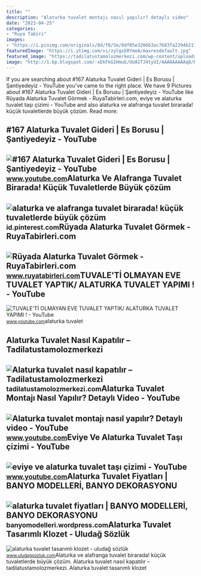```yaml
---
title: ""
description: "Alaturka tuvalet montajı nasıl yapılır? detaylı video"
date: "2023-04-25"
categories:
- "Ruya Tabiri"
images:
- "https://i.pinimg.com/originals/8d/f0/5e/8df05e3206b3ac7683fa2294b21f6134.jpg"
featuredImage: "https://i.ytimg.com/vi/zylgsERYmeA/maxresdefault.jpg"
featured_image: "https://tadilatustamolozmerkezi.com/wp-content/uploads/2023/01/alaturka-tuvalet-nasıl-kapatılır.jpg"
image: "http://1.bp.blogspot.com/-xEkFkGIHmuE/UUA1TJ4tyUI/AAAAAAAAAq8/RSRAzEt6JZQ/s1600/501_6206L003-0054_Re.JPG"
---
```


If you are searching about #167 Alaturka Tuvalet Gideri | Es Borusu | Şantiyedeyiz - YouTube you've came to the right place. We have 9 Pictures about #167 Alaturka Tuvalet Gideri | Es Borusu | Şantiyedeyiz - YouTube like Rüyada Alaturka Tuvalet Görmek - RuyaTabirleri.com, eviye ve alaturka tuvalet taşı çizimi - YouTube and also alaturka ve alafranga tuvalet birarada! küçük tuvaletlerde büyük çözüm. Read more:

\#167 Alaturka Tuvalet Gideri | Es Borusu | Şantiyedeyiz - YouTube
------------------------------------------------------------------

 ![#167 Alaturka Tuvalet Gideri | Es Borusu | Şantiyedeyiz - YouTube](https://i.ytimg.com/vi/zylgsERYmeA/maxresdefault.jpg) <small>www.youtube.com</small>Alaturka Ve Alafranga Tuvalet Birarada! Küçük Tuvaletlerde Büyük çözüm
----------------------------------------------------------------------

 ![alaturka ve alafranga tuvalet birarada! küçük tuvaletlerde büyük çözüm](https://i.pinimg.com/originals/8d/f0/5e/8df05e3206b3ac7683fa2294b21f6134.jpg) <small>id.pinterest.com</small>Rüyada Alaturka Tuvalet Görmek - RuyaTabirleri.com
--------------------------------------------------

 ![Rüyada Alaturka Tuvalet Görmek - RuyaTabirleri.com](https://www.ruyatabirleri.com/wp-content/uploads/alaturka-tuvalet.jpg) <small>www.ruyatabirleri.com</small>TUVALE'Tİ OLMAYAN EVE TUVALET YAPTIK/ ALATURKA TUVALET YAPIMI ! - YouTube
-------------------------------------------------------------------------

 ![TUVALE'Tİ OLMAYAN EVE TUVALET YAPTIK/ ALATURKA TUVALET YAPIMI ! - YouTube](https://i.ytimg.com/vi/MGZwgavyGng/maxresdefault.jpg) <small>www.youtube.com</small>alaturka tuvalet

Alaturka Tuvalet Nasıl Kapatılır – Tadilatustamolozmerkezi
----------------------------------------------------------

 ![Alaturka tuvalet nasıl kapatılır – Tadilatustamolozmerkezi](https://tadilatustamolozmerkezi.com/wp-content/uploads/2023/01/alaturka-tuvalet-nasıl-kapatılır.jpg) <small>tadilatustamolozmerkezi.com</small>Alaturka Tuvalet Montajı Nasıl Yapılır? Detaylı Video - YouTube
---------------------------------------------------------------

 ![Alaturka tuvalet montajı nasıl yapılır? Detaylı video - YouTube](https://i.ytimg.com/vi/1pPgnScq1uo/maxresdefault.jpg) <small>www.youtube.com</small>Eviye Ve Alaturka Tuvalet Taşı çizimi - YouTube
-----------------------------------------------

 ![eviye ve alaturka tuvalet taşı çizimi - YouTube](https://i.ytimg.com/vi/sc4gljd70ZI/maxresdefault.jpg) <small>www.youtube.com</small>Alaturka Tuvalet Fiyatları | BANYO MODELLERİ, BANYO DEKORASYONU
---------------------------------------------------------------

 ![alaturka tuvalet fiyatları | BANYO MODELLERİ, BANYO DEKORASYONU](http://1.bp.blogspot.com/-xEkFkGIHmuE/UUA1TJ4tyUI/AAAAAAAAAq8/RSRAzEt6JZQ/s1600/501_6206L003-0054_Re.JPG) <small>banyomodelleri.wordpress.com</small>Alaturka Tuvalet Tasarımlı Klozet - Uludağ Sözlük
-------------------------------------------------

 ![alaturka tuvalet tasarımlı klozet - uludağ sözlük](https://galeri14.uludagsozluk.com/893/alaturka-tuvalet-tasarımlı-klozet_2083098_m.jpg) <small>www.uludagsozluk.com</small>Alaturka ve alafranga tuvalet birarada! küçük tuvaletlerde büyük çözüm. Alaturka tuvalet nasıl kapatılır – tadilatustamolozmerkezi. Alaturka tuvalet tasarımlı klozet
